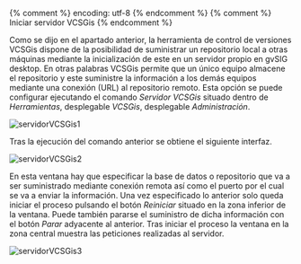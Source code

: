 {% comment %} encoding: utf-8 {% endcomment %}
{% comment %} Iniciar servidor VCSGis {% endcomment %} 


Como se dijo en el apartado anterior, la herramienta de control de versiones VCSGis dispone de la posibilidad de suministrar un repositorio local a otras máquinas mediante la inicialización de este en un servidor propio en gvSIG desktop. En otras palabras VCSGis permite que un único equipo almacene el repositorio y este suministre la información a los demás equipos mediante una conexión (URL) al repositorio remoto. Esta opción se puede configurar ejecutando el comando *Servidor VCSGis* situado dentro de *Herramientas*, desplegable *VCSGis*, desplegable *Administración*.

![servidorVCSGis1](iniciar_servidor_files/100_servidor_VCSGis.png)

Tras la ejecución del comando anterior se obtiene el siguiente interfaz.

![servidorVCSGis2](iniciar_servidor_files/101_servidor_VCSGis_win.png)

En esta ventana hay que especificar la base de datos o repositorio que va a ser suministrado mediante conexión remota así como el puerto por el cual se va a enviar la información. Una vez especificado lo anterior solo queda iniciar el proceso pulsando el botón *Reiniciar* situado en la zona inferior de la ventana. Puede también pararse el suministro de dicha información con el botón *Parar* adyacente al anterior. Tras iniciar el proceso la ventana en la zona central muestra las peticiones realizadas al servidor.

![servidorVCSGis3](iniciar_servidor_files/102_servidor_VCSGis_peticiones.png)
